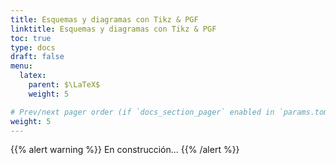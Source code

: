 ```yaml
---
title: Esquemas y diagramas con Tikz & PGF
linktitle: Esquemas y diagramas con Tikz & PGF
toc: true
type: docs
draft: false
menu:
  latex:
    parent: $\LaTeX$
    weight: 5

# Prev/next pager order (if `docs_section_pager` enabled in `params.toml`)
weight: 5
---
```


{{% alert warning %}}
En construcción...
{{% /alert %}}